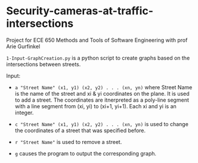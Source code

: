 # Security-cameras-at-traffic-intersections

Project for ECE 650 Methods and Tools of Software Engineering with prof Arie Gurfinkel


`1-Input-GraphCreation.py` is a python script to create graphs based on the intersections between streets.

Input:

- `a "Street Name" (x1, y1) (x2, y2) . . . (xn, yn)` where Street Name is the name of the street and xi & yi coordinates on the plane. It is used to add a street. The coordinates are itnerpreted as a poly-line segment with a line segment from (xi, yi) to (xi+1, yi+1). Each xi and yi is an integer.

- `c "Street Name" (x1, y1) (x2, y2) . . . (xn, yn)` is used to change the coordinates of a street that was specified before. 

- `r "Street Name"` is used to remove a street.

- `g` causes the program to output the corresponding graph.
